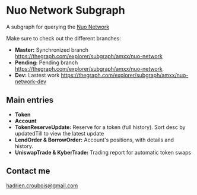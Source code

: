 # Nuo Network Subgraph

A subgraph for querying the [Nuo Network](https://www.nuo.network/)

Make sure to check out the different branches:

* **Master:** Synchronized branch https://thegraph.com/explorer/subgraph/amxx/nuo-network
* **Pending:** Pending branch https://thegraph.com/explorer/subgraph/amxx/nuo-network
* **Dev:** Lastest work https://thegraph.com/explorer/subgraph/amxx/nuo-network-dev

## Main entries

* **Token**
* **Account**
* **TokenReserveUpdate:** Reserve for a token (full history). Sort desc by updatedTill to view the latest update
* **LendOrder & BorrowOrder:** Account's positions, with details and history.
* **UniswapTrade & KyberTrade:** Trading report for automatic token swaps

## Contact me
hadrien.croubois@gmail.com
